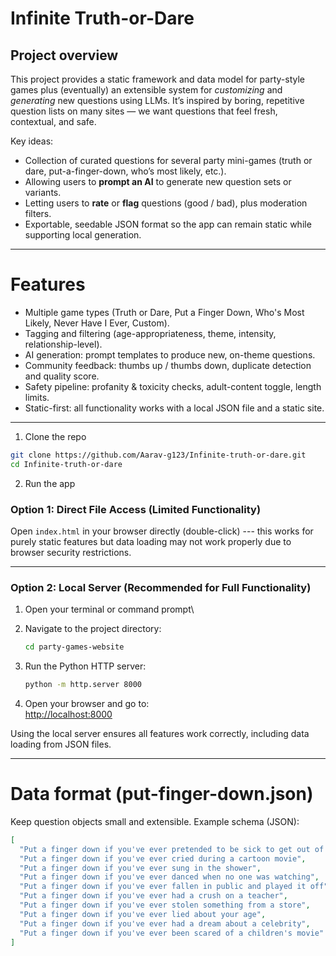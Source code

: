 # Infinite Truth-or-Dare


## Project overview

This project provides a static framework and data model for party-style games plus (eventually) an extensible system for *customizing* and *generating* new questions using LLMs. It’s inspired by boring, repetitive question lists on many sites — we want questions that feel fresh, contextual, and safe.

Key ideas:

* Collection of curated questions for several party mini-games (truth or dare, put-a-finger-down, who’s most likely, etc.).
* Allowing users to **prompt an AI** to generate new question sets or variants.
* Letting users to **rate** or **flag** questions (good / bad), plus moderation filters.
* Exportable, seedable JSON format so the app can remain static while supporting local generation.

---

# Features

* Multiple game types (Truth or Dare, Put a Finger Down, Who's Most Likely, Never Have I Ever, Custom).
* Tagging and filtering (age-appropriateness, theme, intensity, relationship-level).
* AI generation: prompt templates to produce new, on-theme questions.
* Community feedback: thumbs up / thumbs down, duplicate detection and quality score.
* Safety pipeline: profanity & toxicity checks, adult-content toggle, length limits.
* Static-first: all functionality works with a local JSON file and a static site.

---

1. Clone the repo

```bash
git clone https://github.com/Aarav-g123/Infinite-truth-or-dare.git
cd Infinite-truth-or-dare
```

2. Run the app 

### Option 1: Direct File Access (Limited Functionality)

Open `index.html` in your browser directly (double-click) --- this works
for purely static features but data loading may not work properly due to
browser security restrictions.

------------------------------------------------------------------------

### Option 2: Local Server (Recommended for Full Functionality)

1.  Open your terminal or command prompt\

2.  Navigate to the project directory:

    ``` bash
    cd party-games-website
    ```

3.  Run the Python HTTP server:

    ``` bash
    python -m http.server 8000
    ```

4.  Open your browser and go to:\
    <http://localhost:8000>

Using the local server ensures all features work correctly, including
data loading from JSON files.


---

# Data format (put-finger-down.json)

Keep question objects small and extensible. Example schema (JSON):

```json
[
  "Put a finger down if you've ever pretended to be sick to get out of something",
  "Put a finger down if you've ever cried during a cartoon movie",
  "Put a finger down if you've ever sung in the shower",
  "Put a finger down if you've ever danced when no one was watching",
  "Put a finger down if you've ever fallen in public and played it off",
  "Put a finger down if you've ever had a crush on a teacher",
  "Put a finger down if you've ever stolen something from a store",
  "Put a finger down if you've ever lied about your age",
  "Put a finger down if you've ever had a dream about a celebrity",
  "Put a finger down if you've ever been scared of a children's movie"
]
```


